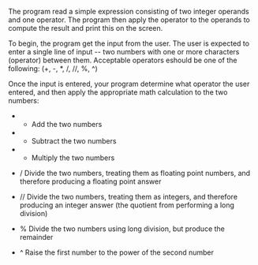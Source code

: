 The program read a simple expression consisting of two integer operands and one operator. The program then apply the operator to the operands to compute the result and print this on the screen.

To begin, the program get the input from the user. The user is expected to enter a single line of input -- two numbers with one or more characters (operator) between them. Acceptable operators eshould be one of the following:
   (+, -, *, /, //, %, ^)

Once the input is entered, your program determine what operator the user entered, and then apply the appropriate math calculation to the two numbers: 


 - +	Add the two numbers

- -	Subtract the two numbers

- *	Multiply the two numbers

- /	Divide the two numbers, treating them as floating point numbers, and therefore producing a floating point answer

- //	Divide the two numbers, treating them as integers, and therefore producing an integer answer (the quotient from performing a long division)

- %	Divide the two numbers using long division, but produce the remainder

- ^	Raise the first number to the power of the second number
